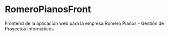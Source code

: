 # RomeroPianosFront
Frontend de la aplicación web para la empresa Romero Pianos  - Gestión de Proyectos Informáticos
